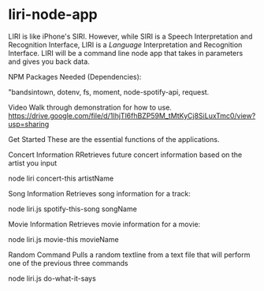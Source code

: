 # liri-node-app


LIRI is like iPhone's SIRI. However, while SIRI is a Speech Interpretation and Recognition Interface, LIRI is a _Language_ Interpretation and Recognition Interface. LIRI will be a command line node app that takes in parameters and gives you back data.

NPM Packages Needed (Dependencies):

"bandsintown, dotenv, fs, moment, node-spotify-api, request.



Video Walk through demonstration for how to use. 
https://drive.google.com/file/d/1IhjTl6fhBZP59M_tMtKyCj8SiLuxTmc0/view?usp=sharing

Get Started
These are the essential functions of the applications. 

Concert Information
RRetrieves future concert information based on the artist you input

node liri concert-this artistName

Song Information
Retrieves song information for a track:

node liri.js spotify-this-song songName

Movie Information
Retrieves movie information for a movie:

node liri.js movie-this movieName

Random Command
Pulls a random textline from a text file that will perform one of the previous three commands

node liri.js do-what-it-says
